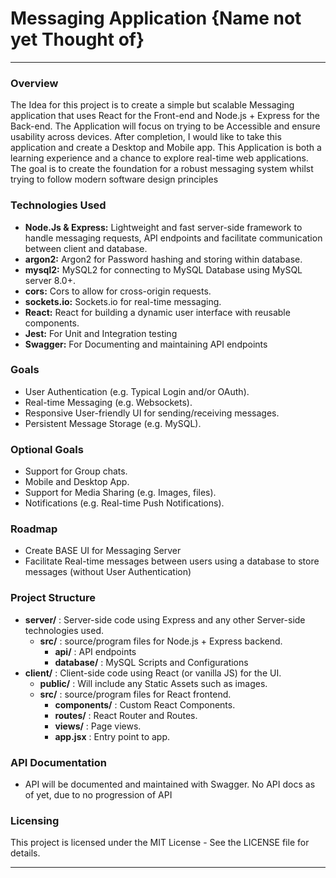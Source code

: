 # Messaging Application {Name not yet Thought of}

---

### Overview

The Idea for this project is to create a simple but scalable Messaging application that uses React for the Front-end and Node.js + Express for the Back-end. The Application will focus on trying to be Accessible and ensure usability across devices. After completion, I would like to take this application and create a Desktop and Mobile app. This Application is both a learning experience and a chance to explore real-time web applications. The goal is to create the foundation for a robust messaging system whilst trying to follow modern software design principles

### Technologies Used

- **Node.Js & Express:** Lightweight and fast server-side framework to handle messaging requests, API endpoints and facilitate communication between client and database.
- **argon2:** Argon2 for Password hashing and storing within database.
- **mysql2:** MySQL2 for connecting to MySQL Database using MySQL server 8.0+.
- **cors:** Cors to allow for cross-origin requests.
- **sockets.io:** Sockets.io for real-time messaging.
- **React:** React for building a dynamic user interface with reusable components.
- **Jest:** For Unit and Integration testing
- **Swagger:** For Documenting and maintaining API endpoints

### Goals

- User Authentication (e.g. Typical Login and/or OAuth).
- Real-time Messaging (e.g. Websockets).
- Responsive User-friendly UI for sending/receiving messages.
- Persistent Message Storage (e.g. MySQL).

### Optional Goals
- Support for Group chats.
- Mobile and Desktop App.
- Support for Media Sharing (e.g. Images, files).
- Notifications (e.g. Real-time Push Notifications).

### Roadmap
- Create BASE UI for Messaging Server
- Facilitate Real-time messages between users using a database to store messages (without User Authentication)

### Project Structure

- **server/** : Server-side code using Express and any other Server-side technologies used.
  - **src/** : source/program files for Node.js + Express backend.
    - **api/** : API endpoints
    - **database/** : MySQL Scripts and Configurations
- **client/** : Client-side code using React (or vanilla JS) for the UI.
  - **public/** : Will include any Static Assets such as images.
  - **src/** : source/program files for React frontend.
    - **components/** : Custom React Components.
    - **routes/** : React Router and Routes.
    - **views/** : Page views.
    - **app.jsx** : Entry point to app.

### API Documentation
- API will be documented and maintained with Swagger. No API docs as of yet, due to no progression of API
  
### Licensing

This project is licensed under the MIT License - See the LICENSE file for details.

---
